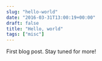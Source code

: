 ```yaml
---
slug: "hello-world"
date: "2016-03-31T13:00:19+00:00"
draft: false
title: "Hello, world"
tags: ["misc"]
---
```


First blog post. Stay tuned for more!
